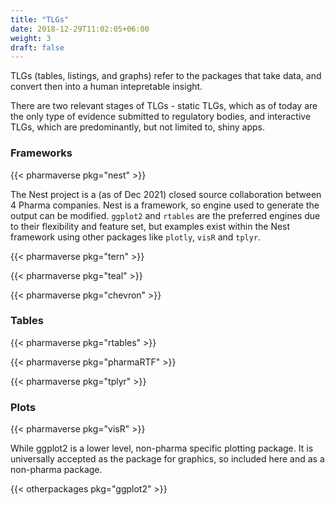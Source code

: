 ```yaml
---
title: "TLGs"
date: 2018-12-29T11:02:05+06:00
weight: 3
draft: false
---
```


TLGs (tables, listings, and graphs) refer to the packages that take data, and convert then into a human 
intepretable insight. 

There are two relevant stages of TLGs - static TLGs, which as of today are the 
only type of evidence submitted to regulatory bodies, and interactive TLGs, which are predominantly,
but not limited to, shiny apps.

### Frameworks

{{< pharmaverse pkg="nest" >}}

The Nest project is a (as of Dec 2021) closed source collaboration between 4 Pharma companies. Nest is a framework,
so engine used to generate the output can be modified. `ggplot2` and `rtables` are the preferred engines due 
to their flexibility and feature set, but examples 
exist within the Nest framework using other packages like `plotly`, `visR` and `tplyr`.

{{< pharmaverse pkg="tern" >}}

{{< pharmaverse pkg="teal" >}}

{{< pharmaverse pkg="chevron" >}}

### Tables

{{< pharmaverse pkg="rtables" >}}

{{< pharmaverse pkg="pharmaRTF" >}}

{{< pharmaverse pkg="tplyr" >}}

### Plots

{{< pharmaverse pkg="visR" >}}

While ggplot2 is a lower level, non-pharma specific plotting package. It is universally 
accepted as the package for graphics, so included here and as a non-pharma package.

{{< otherpackages pkg="ggplot2" >}}